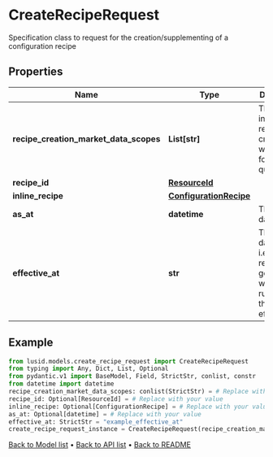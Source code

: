 # CreateRecipeRequest

Specification class to request for the creation/supplementing of a configuration recipe
## Properties
Name | Type | Description | Notes
------------ | ------------- | ------------- | -------------
**recipe_creation_market_data_scopes** | **List[str]** | The scopes in which the recipe creation would look for quotes/data. | 
**recipe_id** | [**ResourceId**](ResourceId.md) |  | [optional] 
**inline_recipe** | [**ConfigurationRecipe**](ConfigurationRecipe.md) |  | [optional] 
**as_at** | **datetime** | The asAt date to use | [optional] 
**effective_at** | **str** | The market data time, i.e. the recipe generated will look for rules with this effectiveAt. | 
## Example

```python
from lusid.models.create_recipe_request import CreateRecipeRequest
from typing import Any, Dict, List, Optional
from pydantic.v1 import BaseModel, Field, StrictStr, conlist, constr
from datetime import datetime
recipe_creation_market_data_scopes: conlist(StrictStr) = # Replace with your value
recipe_id: Optional[ResourceId] = # Replace with your value
inline_recipe: Optional[ConfigurationRecipe] = # Replace with your value
as_at: Optional[datetime] = # Replace with your value
effective_at: StrictStr = "example_effective_at"
create_recipe_request_instance = CreateRecipeRequest(recipe_creation_market_data_scopes=recipe_creation_market_data_scopes, recipe_id=recipe_id, inline_recipe=inline_recipe, as_at=as_at, effective_at=effective_at)

```

[Back to Model list](../README.md#documentation-for-models) &#8226; [Back to API list](../README.md#documentation-for-api-endpoints) &#8226; [Back to README](../README.md)

